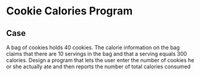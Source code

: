 # Cookie Calories Program

## Case

A bag of cookies holds 40 cookies. The calorie information on the bag claims that there are 10 servings in the bag and that a serving equals 300 calories. Design a program that lets the user enter the number of cookies he or she actually ate and then reports the number of total calories consumed
